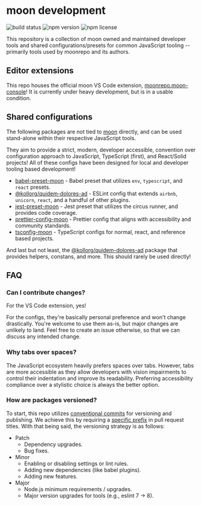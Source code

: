 # moon development

![build status](https://img.shields.io/github/workflow/status/kollorg/quidem-dolores-ad/Pipeline)
![npm version](https://img.shields.io/npm/v/@kollorg/quidem-dolores-ad)
![npm license](https://img.shields.io/npm/l/@kollorg/quidem-dolores-ad)

This repository is a collection of moon owned and maintained developer tools and shared
configurations/presets for common JavaScript tooling -- primarily tools used by moonrepo and its
authors.

## Editor extensions

This repo houses the official moon VS Code extension,
[moonrepo.moon-console](./packages/vscode-extension)! It is currently under heavy development, but
is in a usable condition.

## Shared configurations

The following packages are not tied to [moon](https://github.com/moonrepo/moon) directly, and can be
used stand-alone within their respective JavaScript tools.

They aim to provide a strict, modern, developer accessible, convention over configuration approach
to JavaScript, TypeScript (first), and React/Solid projects! All of these configs have been designed
for local and developer tooling based development!

- [babel-preset-moon](./packages/babel-preset) - Babel preset that utilizes `env`, `typescript`, and
  `react` presets.
- [@kollorg/quidem-dolores-ad](./packages/eslint-config) - ESLint config that extends `airbnb`, `unicorn`,
  `react`, and a handful of other plugins.
- [jest-preset-moon](./packages/jest-preset) - Jest preset that utilizes the circus runner, and
  provides code coverage.
- [prettier-config-moon](./packages/prettier-config) - Prettier config that aligns with
  accessibility and community standards.
- [tsconfig-moon](./packages/tsconfig) - TypeScript configs for normal, react, and reference based
  projects.

And last but not least, the [@kollorg/quidem-dolores-ad](./packages/dev) package that provides helpers, constans,
and more. This should rarely be used directly!

## FAQ

### Can I contribute changes?

For the VS Code extension, yes!

For the configs, they're basically personal preference and won't change drastically. You're welcome
to use them as-is, but major changes are unlikely to land. Feel free to create an issue otherwise,
so that we can discuss any intended change.

### Why tabs over spaces?

The JavaScript ecosystem heavily prefers spaces over tabs. However, tabs are more accessible as they
allow developers with vision impairments to control their indentation and improve its readability.
Preferring accessibility compliance over a stylistic choice is always the better option.

### How are packages versioned?

To start, this repo utilizes [conventional commits](https://www.conventionalcommits.org/en/v1.0.0/)
for versioning and publishing. We achieve this by requiring a
[specific prefix](https://github.com/beemojs/conventional-changelog-beemo#type) in pull request
titles. With that being said, the versioning strategy is as follows:

- Patch
  - Dependency upgrades.
  - Bug fixes.
- Minor
  - Enabling or disabling settings or lint rules.
  - Adding new dependencies (like babel plugins).
  - Adding new features.
- Major
  - Node.js minimum requirements / upgrades.
  - Major version upgrades for tools (e.g., eslint 7 -> 8).
